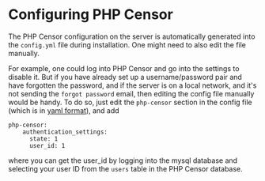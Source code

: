 Configuring PHP Censor
======================

The PHP Censor configuration on the server is automatically generated into the `config.yml` file during installation.
One might need to also edit the file manually.

For example, one could log into PHP Censor and go into the settings to disable it. But if you have already set up a
username/password pair and have forgotten the password, and if the server is on a local network, and it's not sending
the `forgot password` email, then editing the config file manually would be handy. To do so, just edit the `php-censor`
section in the config file (which is in [yaml format](https://en.wikipedia.org/wiki/YAML)), and add

    php-censor:
        authentication_settings:
          state: 1
          user_id: 1

where you can get the user_id by logging into the mysql database and selecting your user ID from the `users` table in
the PHP Censor database.
